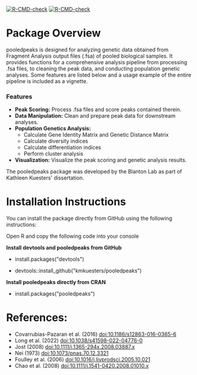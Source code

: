 <!-- badges: start -->
  [![R-CMD-check](https://github.com/kmkuesters/pooledpeaks/actions/workflows/R-CMD-check.yaml/badge.svg)](https://github.com/kmkuesters/pooledpeaks/actions/workflows/R-CMD-check.yaml)
[![R-CMD-check](https://github.com/kmkuesters/pooledpeaks/actions/workflows/R-CMD-check.yaml/badge.svg)](https://github.com/kmkuesters/pooledpeaks/actions/workflows/R-CMD-check.yaml)
<!-- badges: end -->

# Package Overview

pooledpeaks is designed for analyzing genetic data obtained from Fragment 
Analysis output files (.fsa) of pooled biological samples. It provides functions
for a comprehensive analysis pipeline from processing .fsa files, to cleaning 
the peak data, and conducting population genetic analyses. Some features are 
listed below and a usage example of the entire pipeline is included as a vignette.

### Features
  * **Peak Scoring:** Process .fsa files and score peaks contained therein.
  * **Data Manipulation:** Clean and prepare peak data for downstream analyses.
  * **Population Genetics Analysis:** 
    * Calculate Gene Identity Matrix and Genetic Distance Matrix
    * Calculate diversity indices
    * Calculate differentiation indices
    * Perform cluster analysis
  * **Visualization:** Visualize the peak scoring and genetic analysis results.

The pooledpeaks package was developed by the Blanton Lab as part of Kathleen 
Kuesters' dissertation.

# Installation Instructions

You can install the package directly from GitHub using the following instructions:

Open R and copy the following code into your console

**Install devtools and pooledpeaks from GitHub**

  * install.packages("devtools")

  * devtools::install_github("kmkuesters/pooledpeaks")

**Install pooledpeaks directly from CRAN**

  * install.packages("pooledpeaks")

# References:

* Covarrubias-Pazaran et al. (2016) <doi:10.1186/s12863-016-0365-6> 
* Long et al. (2022) <doi:10.1038/s41598-022-04776-0> 
* Jost (2008) <doi:10.1111/j.1365-294x.2008.03887.x> 
* Nei (1973) <doi:10.1073/pnas.70.12.3321>
* Foulley et al. (2006) <doi:10.1016/j.livprodsci.2005.10.021>
* Chao et al. (2008) <doi:10.1111/j.1541-0420.2008.01010.x>

